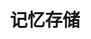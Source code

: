 ---
title: "记忆存储"
description: "单纯的记下操作"
slug: "memory"
style:
    background: "#6b7280"
    color: "#fff"
---